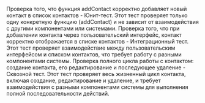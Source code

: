 Проверка того, что функция addContact корректно добавляет новый контакт в список контактов - Юнит-тест. Этот тест проверяет только одну конкретную функцию (addContact) и не зависит от взаимодействия с другими компонентами или системами.
Проверка того, что при добавлении контакта через пользовательский интерфейс, контакт корректно отображается в списке контактов - Интеграционный тест. Этот тест проверяет взаимодействие между пользовательским интерфейсом и списком контактов, что требует работу с разными компонентами системы.
Проверка полного цикла работы с контактом: создание контакта, его редактирование и последующее удаление - Сквозной тест. Этот тест проверяет весь жизненный цикл контакта, включая создание, редактирование и удаление, и требует взаимодействия с разными компонентами системы для выполнения полной последовательности действий.